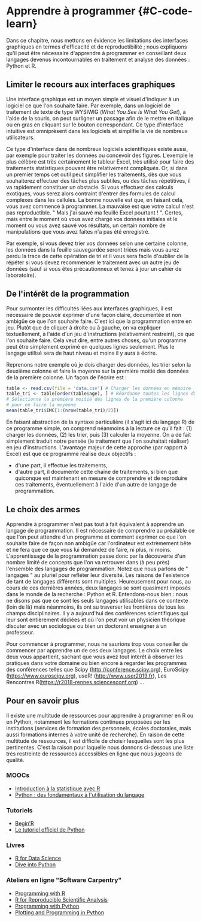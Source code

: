 
# Apprendre à programmer {#C-code-learn}

Dans ce chapitre, nous mettons en évidence les limitations des interfaces
graphiques en termes d'efficacité et de reproductibilité ; nous expliquons
qu'il peut être nécessaire d'apprendre à programmer en conseillant deux langages devenus incontournables en traitement et analyse des données : Python et R.


## Limiter le recours aux interfaces graphiques

Une interface graphique est un moyen simple et visuel d'indiquer à un logiciel
ce que l'on souhaite faire. Par exemple, dans un logiciel de traitement de
texte de type WYSIWIG (*What You See Is What You Get*), à l'aide de la
souris, on peut surligner un passage afin de le mettre en italique ou en gras en
cliquant sur le bouton correspondant. 
Ce type d'interface intuitive est omniprésent dans les logiciels et 
simplifie la vie de nombreux utilisateurs. 

Ce type d'interface dans de nombreux logiciels scientifiques existe aussi, 
par exemple pour traiter les données ou concevoir des figures. 
L'exemple le plus célèbre est très certainement le tableur Excel, très utilisé pour faire des traitements statistiques pouvant être relativement compliqués. 
Or, si dans un premier temps cet outil peut simplifier les traitements, dès que vous souhaiterez effectuer des tâches plus subtiles,
ou des tâches répétitives, il va rapidement constituer un obstacle. Si vous effectuez des calculs exotiques, vous serez alors contraint d'entrer des formules de calcul complexes dans les cellules. 
La bonne nouvelle est que, en faisant cela, vous avez commencé à programmer. 
La mauvaise est que votre calcul n'est pas reproductible. 
" Mais j'ai sauvé ma feuille Excel pourtant ! ". 
Certes, mais entre le moment où vous avez chargé vos données initiales et 
le moment ou vous avez sauvé vos résultats, un certain nombre de
manipulations que vous avez faites n'a pas été enregistré. 

Par exemple, si vous devez trier vos données selon une certaine colonne, 
les données dans la feuille sauvegardée seront triées mais vous aurez 
perdu la trace de cette opération de tri et il vous sera facile d'oublier
de la répéter si vous devez recommencer le traitement avec un autre jeu de données 
(sauf si vous êtes précautionneux et tenez à jour un cahier de laboratoire).


## De l'intérêt de la programmation

Pour surmonter les difficultés liées aux interfaces graphiques, il est
nécessaire de pouvoir exprimer d'une façon claire, documentée et non ambigüe
ce que l'on souhaite faire. 
C'est ici que la programmation entre en jeu. 
Plutôt que de cliquer à droite ou à gauche, on va expliquer textuellement,
à l'aide d'un jeu d'instructions (relativement restreint), ce que l'on souhaite
faire. 
Cela veut dire, entre autres choses, qu'un programme peut être simplement
exprimé en quelques lignes seulement. 
Plus le langage utilisé sera de haut niveau et moins il y aura à écrire. 

Reprenons notre exemple où je dois charger des données, les trier selon la 
deuxième colonne et faire la moyenne sur la première moitié des données
de la première colonne. 
Un façon de l'écrire est :

``` r
table <- read.csv(file = 'data.csv') # Charger les données en mémoire
table_tri <- table[order(table$age), ] # Réordonne toutes les lignes du tableau
# Sélectionne la première moitié des lignes de la première colonne
# pour en faire la moyenne
mean(table_tri$IMC[1:(nrow(table_tri)/2)])
```

En faisant abstraction de la syntaxe particulière (il s'agit ici du langage R)
de ce programme simple, on comprend néanmoins à la lecture ce qu'il fait :
(1) charger les données, (2) les trier,  puis (3) calculer la moyenne. 
On a de fait simplement traduit notre pensée (le traitement que l'on 
souhaitait réaliser) en jeu d'instructions. 
L'avantage majeur de cette approche (par rapport à Excel) est que ce
programme réalise deux objectifs : 

- d'une part, il effectue les traitements,
- d'autre part, il documente cette chaîne de traitements, si bien que
  quiconque est maintenant en mesure de comprendre et de reproduire
  ces traitements, éventuellement à l'aide d'un autre de langage de
  programmation.


## Le choix des armes

Apprendre à programmer n'est pas tout à fait équivalent à apprendre un langage
de programmation.  Il est nécessaire de comprendre au préalable ce que l'on
peut attendre d'un programme et comment exprimer ce que l'on souhaite faire de
façon non ambigüe car l'ordinateur est extrèmement bête et ne fera que ce que
vous lui demandez de faire, ni plus, ni moins.  L'apprentissage de la
programmation passe donc par la découverte d'un nombre limité de concepts que
l'on va retrouver dans (à peu près) l'ensemble des langages de programmation.
Notez que nous parlons de " langages " au pluriel pour refléter leur diversité.
Les raisons de l'existence de tant de langages différents sont multiples.
Heureusement pour nous, au cours de ces dernières années, deux langages se sont
quasiment imposés dans le monde de la recherche : Python et R.  Entendons-nous
bien : nous ne disons pas que ce sont les seuls langages utilisables dans ce
contexte (loin de là) mais néanmoins, ils ont su traverser les frontières de
tous les champs disciplinaires. Il y a aujourd'hui des conférences
scientifiques qui leur sont entièrement dédiées et où l'on peut voir un
physicien théorique discuter avec un sociologue ou bien un doctorant enseigner
à un professeur.

Pour commencer à programmer, nous ne saurions trop vous conseiller de commencer
par apprendre un de ces deux langages.  Le choix entre les deux vous
appartient, sachant que vous avez tout intèrêt à observer les pratiques dans
votre domaine ou bien encore à regarder les programmes des conférences telles
que Scipy (http://conference.scipy.org), EuroScipy (https://www.euroscipy.org),
useR! (http://www.user2019.fr), Les Rencontres
R(https://r2018-rennes.sciencesconf.org) ...


## Pour en savoir plus

Il existe une multitude de ressources pour apprendre à programmer en R ou en
Python, notamment les formations continues proposées par les institutions
(services de formation des personnels, écoles doctorales, mais aussi formations
internes à votre unité de recherche).  En raison de cette multitude de
ressources, il est difficile de choisir lesquelles sont les plus pertinentes.
C'est la raison pour laquelle nous donnons ci-dessous une liste très restreinte
de ressources accessibles en ligne que nous jugeons de qualité.

### MOOCs

* [Introduction à la statistique avec R](https://www.fun-mooc.fr/courses/UPSUD/42001S06/session06/about)
* [Python : des fondamentaux à l'utilisation du langage](https://www.fun-mooc.fr/courses/inria/41001S03/session03/about)


### Tutoriels

* [Begin’R](http://beginr.u-bordeaux.fr)
* [Le tutoriel officiel de Python](https://docs.python.org/fr/3/tutorial)


### Livres

* [R for Data Science](https://r4ds.had.co.nz)
* [Dive into Python](https://www.diveinto.org/python3)

### Ateliers en ligne "Software Carpentry"

* [Programming with R](http://swcarpentry.github.io/r-novice-inflammation)
* [R for Reproducible Scientific Analysis](http://swcarpentry.github.io/r-novice-gapminder)
* [Programming with Python](http://swcarpentry.github.io/python-novice-inflammation)
* [Plotting and Programming in Python](http://swcarpentry.github.io/python-novice-gapminder)
